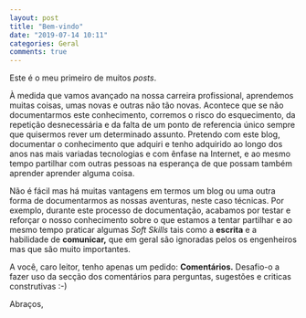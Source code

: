 ```yaml
---
layout: post
title: "Bem-vindo"
date: "2019-07-14 10:11"
categories: Geral
comments: true
---
```


Este é o meu primeiro de muitos *posts*.

À medida que vamos avançado na nossa carreira profissional, aprendemos muitas coisas, umas novas e outras não tão novas. Acontece que se não documentarmos este conhecimento, corremos o risco do esquecimento, da repetição desnecessária e da falta de um ponto de referencia único sempre que quisermos rever um determinado assunto. Pretendo com este blog, documentar o conhecimento que adquiri e tenho adquirido ao longo dos anos nas mais variadas tecnologias e com ênfase na Internet, e ao mesmo tempo partilhar com outras pessoas na esperança de que possam também  aprender aprender alguma coisa.

Não é fácil mas há muitas vantagens em termos um blog ou uma outra forma de documentarmos as nossas aventuras, neste caso técnicas. Por exemplo, durante este processo de documentação, acabamos por testar e reforçar o nosso conhecimento sobre o que estamos a tentar partilhar e ao mesmo tempo praticar algumas *Soft Skills*  tais como a **escrita** e a habilidade de **comunicar,** que em geral são ignoradas pelos os engenheiros mas que são muito importantes.

A você, caro leitor, tenho apenas um pedido: **Comentários.**  Desafio-o a fazer uso da secção dos comentários para perguntas, sugestões e criticas construtivas :-)

 Abraços,
